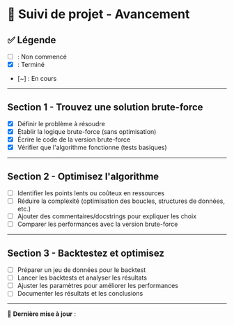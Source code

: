 # 📌 Suivi de projet - Avancement

## ✅ Légende
- [ ] : Non commencé  
- [x] : Terminé  
- [~] : En cours  

---

## **Section 1 - Trouvez une solution brute-force**
- [x] Définir le problème à résoudre
- [x] Établir la logique brute-force (sans optimisation)
- [x] Écrire le code de la version brute-force
- [x] Vérifier que l'algorithme fonctionne (tests basiques)

---

## **Section 2 - Optimisez l'algorithme**
- [ ] Identifier les points lents ou coûteux en ressources
- [ ] Réduire la complexité (optimisation des boucles, structures de données, etc.)
- [ ] Ajouter des commentaires/docstrings pour expliquer les choix
- [ ] Comparer les performances avec la version brute-force

---

## **Section 3 - Backtestez et optimisez**
- [ ] Préparer un jeu de données pour le backtest
- [ ] Lancer les backtests et analyser les résultats
- [ ] Ajuster les paramètres pour améliorer les performances
- [ ] Documenter les résultats et les conclusions

---

📅 **Dernière mise à jour** : 
